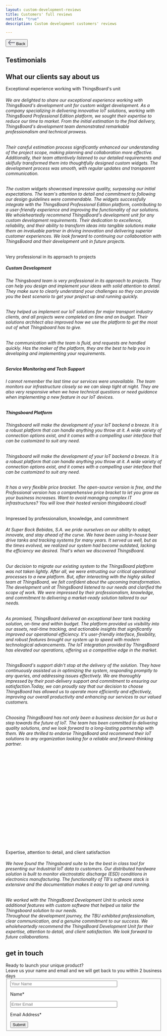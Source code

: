 ```yaml
---
layout: custom-development-reviews
title: Customers' full reviews
notitle: "true"
description: Custom development customers' reviews

---
```


<section id="review-asg">
    <button class="back-button" onclick="window.location.href='/docs/services/custom-development/';">
        <span class="icon">
            <svg xmlns="http://www.w3.org/2000/svg" width="22" height="16" viewBox="0 0 22 16" fill="none"><path d="M0.28545 7.23852L6.35409 0.381616C6.74482 -0.0863449 7.51712 -0.128037 7.97021 0.27929C8.42329 0.686613 8.469 1.46369 8.04903 1.90537L3.6635 6.85758H20.8621C21.4905 6.85758 22 7.36926 22 8.0004C22 8.63158 21.4905 9.14322 20.8621 9.14322H3.6635L8.04903 14.0954C8.469 14.5371 8.4122 15.3128 7.95912 15.7201C7.50603 16.1274 6.74482 16.0871 6.35409 15.6192L0.28545 8.76228C-0.110773 8.2079 -0.0791988 7.7102 0.28545 7.23852Z" fill="#727381"/></svg>
        </span>
        <span>Back</span>
    </button>
    <div class="header">
        <div class="side-title">
            <h1>Testimonials</h1>
        </div>
        <h1 class="title">What our clients say about us</h1>
    </div>
    <div class="review">
        <div class="logo">
            <img src="/images/custom-development/logo-asg-tech.svg" alt=""/>
        </div>
        <div class="review-header">Exceptional experience working with ThingsBoard's unit</div>
        <div class="review-body"><h6>We are delighted to share our exceptional experience working with ThingsBoard's development unit for custom widget development. As a company specializing in delivering innovative IoT solutions, working with ThingsBoard Professional Edition platform, we sought their expertise to reduce our time to market. From the initial estimation to the final delivery, ThingsBoard's development team demonstrated remarkable professionalism and technical prowess.</h6>
        <h6>Their careful estimation process significantly enhanced our understanding of the project scope, making planning and collaboration more effective.
        Additionally, their team attentively listened to our detailed requirements and skilfully transformed them into thoughtfully designed custom widgets. The development process was smooth, with regular updates and transparent communication.</h6>
        <h6>The custom widgets showcased impressive quality, surpassing our initial expectations. The team's attention to detail and commitment to following our design guidelines were commendable. The widgets successfully integrate with the ThingsBoard Professional Edition platform, contributing to a user-friendly experience and improving the functionality of our solutions.
        We wholeheartedly recommend ThingsBoard's development unit for any custom development requirements. Their dedication to excellence, reliability, and their ability to transform ideas into tangible solutions make them an invaluable partner in driving innovation and delivering superior customer experiences. We look forward to continuing our collaboration with ThingsBoard and their development unit in future projects.</h6>
        </div>
    </div>
</section>
<section id="review-kalitec">
    <div class="review">
        <div class="logo">
            <img src="/images/custom-development/logo-kalitec.svg" alt=""/>
        </div>
        <div class="review-header">Very professional in its approach to projects</div>
        <div class="review-body">
            <h5>Custom Development</h5>
            <h6>The Thingsboard team is very professional in its approach to projects. They can help you design and implement your ideas with solid attention to detail. They make sure to clearly understand your challenges so they can provide you the best scenario to get your project up and running quickly.</h6>
            <h6>They helped us implement our IoT solutions for major transport industry clients, and all projects were completed on time and on budget. Their solutions architect also improved how we use the platform to get the most out of what Thingsboard has to give.</h6>
            <h6>The communication with the team is fluid, and requests are handled quickly. Has the maker of the platform, they are the best to help you in developing and implementing your requirements.</h6>
            <h5>Service Monitoring and Tech Support</h5>
            <h6>I cannot remember the last time our services were unavailable. The team monitors our infrastructure closely so we can sleep tight at night. They are also very responsive when we have technical questions or need guidance when implementing a new feature in our IoT devices.</h6>
            <h5>Thingsboard Platform</h5>
            <h6>Thingsboard will make the development of your IoT backend a breeze. It is a robust platform that can handle anything you throw at it. A wide variety of connection options exist, and it comes with a compelling user interface that can be customized to suit any need.</h6>
            <h6>Thingsboard will make the development of your IoT backend a breeze. It is a robust platform that can handle anything you throw at it. A wide variety of connection options exist, and it comes with a compelling user interface that can be customized to suit any need.</h6>
            <h6>It has a very flexible price bracket. The open-source version is free, and the Professional version has a comprehensive price bracket to let you grow as your business increases. Want to avoid managing complex IT infrastructures? You will love their hosted version thingsboard.cloud!</h6>
        </div>
    </div>
</section>
<section id="review-superbockgroup">
    <div class="review">
        <div class="logo">
            <img src="/images/custom-development/logo-super-bock-group.svg" alt=""/>
        </div>
        <div class="review-header">Impressed by professionalism, knowledge, and commitment</div>
        <div class="review-body">
            <h6>At Super Bock Bebidas, S.A. we pride ourselves on our ability to adapt, innovate, and stay ahead of the curve. We have been using in-house beer drive tanks and tracking systems for many years. It served us well, but as the times evolved, we realized our system had become outdated, lacking the efficiency we desired. That's when we discovered ThingsBoard.</h6>
            <h6>Our decision to migrate our existing system to the ThingsBoard platform was not taken lightly. After all, we were entrusting our critical operational processes to a new platform. But, after interacting with the highly skilled team at ThingsBoard, we felt confident about the upcoming transformation. The development unit at ThingsBoard listened to our needs and clarified the scope of work. We were impressed by their professionalism, knowledge, and commitment to delivering a market-ready solution tailored to our needs.</h6>
            <h6>As promised, ThingsBoard delivered an exceptional beer tank tracking solution, on-time and within budget. The platform provided us visibility into our assets, real-time tracking, and actionable insights that significantly improved our operational efficiency. It's user-friendly interface, flexibility, and robust features brought our system up to speed with modern technological advancements. The IoT integration provided by ThingsBoard has elevated our operations, offering us a competitive edge in the market.</h6>
            <h6>ThingsBoard's support didn't stop at the delivery of the solution. They have continuously assisted us in optimizing the system, responding promptly to any queries, and addressing issues effectively. We are thoroughly impressed by their post-delivery support and commitment to ensuring our satisfaction.Today, we can proudly say that our decision to choose ThingsBoard has allowed us to operate more efficiently and effectively, improving our overall productivity and enhancing our services to our valued customers.</h6>
            <h6>Choosing ThingsBoard has not only been a business decision for us but a step towards the future of IoT. The team has been committed to delivering quality solutions, and we look forward to a long-lasting partnership with them. We are thrilled to endorse ThingsBoard and recommend their IoT solutions to any organization looking for a reliable and forward-thinking partner.</h6>
        </div>
    </div>
    <svg id="rectangle1" class="bg-rectangle"><rect/></svg>
    <svg id="rectangle2" class="bg-rectangle"><rect/></svg>
</section>
<section id="review-ionatech">
    <div class="review">
        <div class="logo">
            <img src="/images/custom-development/logo-iona-tech.svg" alt=""/>
        </div>
        <div class="review-header">Expertise, attention to detail, and client satisfaction</div>
        <div class="review-body">
            <h6>We have found the Thingsboard suite to be the best in class tool for presenting our Industrial IoT data to customers. Our distributed hardware solution is built to monitor electrostatic discharge (ESD) conditions in electronics manufacturing. The functionality of TB's software stack is extensive and the documentation makes it easy to get up and running.</h6>
            <h6>We worked with the ThingsBoard Development Unit to unlock some additional features with custom software that helped us tailor the Thingsboard solution to our needs.<br>Throughout the development journey, the TBU exhibited professionalism, clear communication, and a genuine commitment to our success. We wholeheartedly recommend the ThingsBoard Development Unit for their expertise, attention to detail, and client satisfaction. We look forward to future collaborations.</h6>
        </div>
    </div>
</section>
<section id="get-in-touch" class="get-in-touch">
    <div class="side-title">
        <h1>get in touch</h1>
    </div>
    <div class="info">
        <div class="section-title">Ready to launch your unique product?</div>
        <div class="section-text">Leave us your name and email and we will get back to you within 2 business days</div>
    </div>
    <form class="contact-form" method="post" onsubmit="">
        <fieldset>
            <div class="form-section">
                <div class="form-element">
                    <label for="name">
                        <input class="cdu-form-control" value="" placeholder="Your Name" name="name" type="text" size="40" maxlength="50">
                        <p>Name*</p>
                    </label>
                </div>
                <div class="form-element">
                    <label for="email">
                        <input class="cdu-form-control" value="" placeholder="Enter Email" name="email" type="email" size="40" maxlength="80">
                        <p>Email Address*</p>
                    </label>
                </div>
            </div>
            <div class="submit-button-container">
                <input class="cdu-button" value="Submit" type="submit">
            </div>
        </fieldset>
    </form>
    <svg id="rectangle3" class="bg-rectangle"><rect/></svg>
    <svg id="rectangle4" class="bg-rectangle"><rect/></svg>
</section>